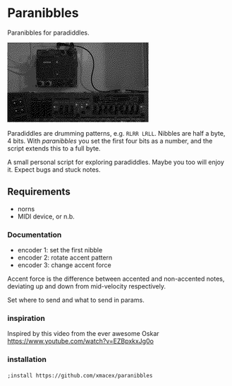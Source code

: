 # Paranibbles

Paranibbles for paradiddles.

![](paranibbles.gif)

Paradiddles are drumming patterns, e.g. `RLRR LRLL`. Nibbles are half a byte, 4 bits. With *paranibbles* you set the first four bits as a number, and the script extends this to a full byte.

A small personal script for exploring paradiddles. Maybe you too will enjoy it. Expect bugs and stuck notes.

## Requirements

- norns
- MIDI device, or n.b.

### Documentation

- encoder 1: set the first nibble
- encoder 2: rotate accent pattern
- encoder 3: change accent force

Accent force is the difference between accented and non-accented notes, deviating up and down from mid-velocity respectively.

Set where to send and what to send in params.

### inspiration

Inspired by this video from the ever awesome Oskar https://www.youtube.com/watch?v=EZBpxkxJg0o

### installation

`;install https://github.com/xmacex/paranibbles`
